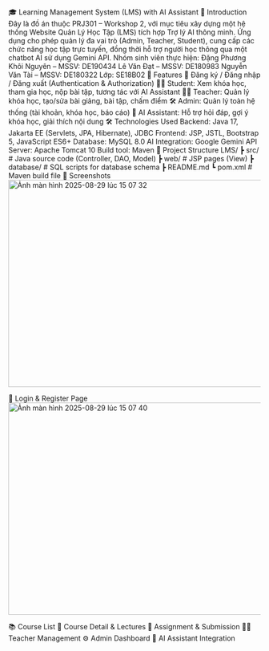 🎓 Learning Management System (LMS) with AI Assistant
📖 Introduction
Đây là đồ án thuộc PRJ301 – Workshop 2, với mục tiêu xây dựng một hệ thống Website Quản Lý Học Tập (LMS) tích hợp Trợ lý AI thông minh.
Ứng dụng cho phép quản lý đa vai trò (Admin, Teacher, Student), cung cấp các chức năng học tập trực tuyến, đồng thời hỗ trợ người học thông qua một chatbot AI sử dụng Gemini API.
Nhóm sinh viên thực hiện:
Đặng Phương Khôi Nguyên – MSSV: DE190434
Lê Văn Đạt – MSSV: DE180983
Nguyễn Văn Tài – MSSV: DE180322
Lớp: SE18B02
🚀 Features
🔑 Đăng ký / Đăng nhập / Đăng xuất (Authentication & Authorization)
👨‍🎓 Student: Xem khóa học, tham gia học, nộp bài tập, tương tác với AI Assistant
👨‍🏫 Teacher: Quản lý khóa học, tạo/sửa bài giảng, bài tập, chấm điểm
🛠️ Admin: Quản lý toàn hệ thống (tài khoản, khóa học, báo cáo)
🤖 AI Assistant: Hỗ trợ hỏi đáp, gợi ý khóa học, giải thích nội dung
🛠️ Technologies Used
Backend: Java 17, Jakarta EE (Servlets, JPA, Hibernate), JDBC
Frontend: JSP, JSTL, Bootstrap 5, JavaScript ES6+
Database: MySQL 8.0
AI Integration: Google Gemini API
Server: Apache Tomcat 10
Build tool: Maven
📂 Project Structure
LMS/
┣ src/ # Java source code (Controller, DAO, Model)
┣ web/ # JSP pages (View)
┣ database/ # SQL scripts for database schema
┣ README.md
┗ pom.xml # Maven build file
📸 Screenshots
<img width="806" height="413" alt="Ảnh màn hình 2025-08-29 lúc 15 07 32" src="https://github.com/user-attachments/assets/fe83aef8-232d-41fa-bfb2-930b6e50c745" />

🔑 Login & Register Page
<img width="810" height="423" alt="Ảnh màn hình 2025-08-29 lúc 15 07 40" src="https://github.com/user-attachments/assets/890f0a81-ab8f-42e8-848a-a39e67518a26" />

📚 Course List
📖 Course Detail & Lectures
📝 Assignment & Submission
👨‍🏫 Teacher Management
⚙️ Admin Dashboard
🤖 AI Assistant Integration
